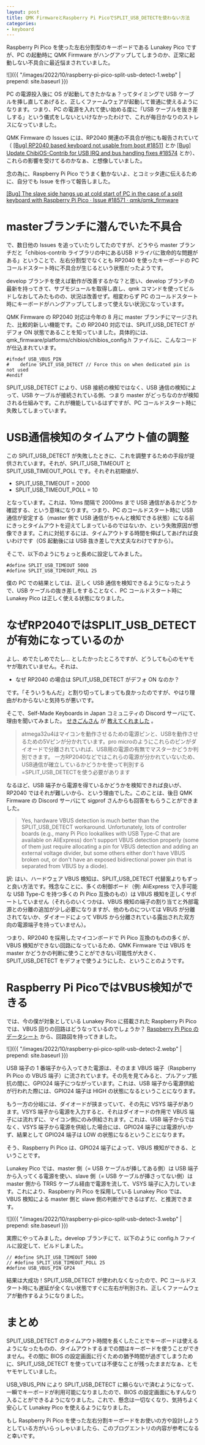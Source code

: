 ```yaml
---
layout: post
title: QMK FirmwareとRaspberry Pi PicoでSPLIT_USB_DETECTを使わない方法
categories:
- keyboard
---
```


Raspberry Pi Pico を使った左右分割型のキーボードである Lunakey Pico ですが、PC の起動時に QMK Firmware がハングアップしてしまうのか、正常に起動しない不具合に最近悩まされていました。


![]({{ "/images/2022/10/raspberry-pi-pico-split-usb-detect-1.webp" | prepend: site.baseurl }})


PC の電源投入後に OS が起動してきたかなぁ？ってタイミングで USB ケーブルを挿し直してあげると、正しくファームウェアが起動して普通に使えるようになります。つまり、PC の電源を入れて使い始める度に「USB ケーブルを抜き差しする」という儀式をしないといけなかったわけで、これが毎日かなりのストレスになっていました。

QMK Firmware の Issues には、RP2040 関連の不具合が他にも報告されていて（ [[Bug] RP2040 based keyboard not usable from boot #18511](https://github.com/qmk/qmk_firmware/issues/18511) とか [[Bug] Update ChibiOS-Contrib for USB IRQ and bus handling fixes #18574](https://github.com/qmk/qmk_firmware/pull/18574) とか）、これらの影響を受けてるのかなぁ、と想像していました。

念の為に、Raspberry Pi Pico でうまく動かないよ、とコミッタ達に伝えるために、自分でも Issue を作って報告しました。

[[Bug] The slave side hangs up at cold start of PC in the case of a split keyboard with Raspberry Pi Pico · Issue #18571 · qmk/qmk_firmware](https://github.com/qmk/qmk_firmware/issues/18571#issuecomment-1275250692)

# masterブランチに潜んでいた不具合


で、数日他の Issues を追っていたりしてたのですが、どうやら master ブランチだと「chibios-contrib ライブラリの中にあるUSB ドライバに致命的な問題がある」ということで、左右分割型でなくとも RP2040 を使ったキーボードの PC コールドスタート時に不具合が生じるという状態だったようです。

develop ブランチを使えば動作が改善するかな？と思い、develop ブランチの最新を持ってきて、サブモジュールを取得し直し、qmk コマンドを使ってビルドしなおしてみたものの、状況は改善せず。相変わらず PC のコールドスタート時にキーボードがハングアップしてしまって使えない状況になっています。

QMK Firmware の RP2040 対応は今年の 8 月に master ブランチにマージされた、比較的新しい機能です。この RP2040 対応では、SPLIT_USB_DETECT がデフォ ON 状態であることを知っていました。具体的には、 qmk_firmware/platforms/chibios/chibios_config.h ファイルに、こんなコードが仕込まれています。


```
#ifndef USB_VBUS_PIN
#    define SPLIT_USB_DETECT // Force this on when dedicated pin is not used
#endif
```

SPLIT_USB_DETECT により、USB 接続の検知ではなく、USB 通信の検知によって、USB ケーブルが接続されている側、つまり master がどっちなのかが検知される仕組みです。これが機能しているはずですが、PC コールドスタート時に失敗してしまっています。

# USB通信検知のタイムアウト値の調整


この SPLIT_USB_DETECT が失敗したときに、これを調整するための手段が提供されています。それが、SPLIT_USB_TIMEOUT と SPLIT_USB_TIMEOUT_POLL です。それぞれ初期値が、

* SPLIT_USB_TIMEOUT = 2000
* SPLIT_USB_TIMEOUT_POLL = 10

となっています。これは、10ms 間隔で 2000ms まで USB 通信があるかどうか確認する、という意味になります。つまり、PC のコールドスタート時に USB 通信が安定する（master 側で USB 通信がちゃんと検知できる状態）になる前にきっとタイムアウトを迎えてしまっているのではないか、という失敗原因が想像できます。これに対処するには、タイムアウトする時間を伸ばしてあげれば良いわけです（OS 起動後には USB 抜き差しで大丈夫なわけですから）。

そこで、以下のようにちょっと長めに設定してみました。


```
#define SPLIT_USB_TIMEOUT 5000
#define SPLIT_USB_TIMEOUT_POLL 25
```

僕の PC での結果としては、正しく USB 通信を検知できるようになったようで、USB ケーブルの抜き差しをすることなく、PC コールドスタート時に Lunakey Pico は正しく使える状態になりました。

# なぜRP2040ではSPLIT_USB_DETECTが有効になっているのか


よし、めでたしめでたし... としたかったところですが、どうしても心のモヤモヤが取れていません。それは、

* なぜ RP2040 の場合は SPLIT_USB_DETECT がデフォ ON なのか？

です。「そういうもんだ」と割り切ってしまっても良かったのですが、やはり理由がわからないと気持ちが悪いです。

そこで、Self-Made Keyboards in Japan コミュニティの Discord サーバにて、理由を聞いてみました。 [せきごんさん](https://twitter.com/_gonnoc) が [教えてくれました](https://discordapp.com/channels/376937950409392130/448305600372408326/1029332640219803690) 。

> atmega32u4はマイコンを動作させるための電源ピンと、USBを動作させるための5Vピンが分かれています。pro microのようにこれらのピンがダイオードで分離されていれば、USB用の電源の有無でマスターかどうか判別できます。
> 一方RP2040などではこれらの電源が分かれていないため、USB通信が確立しているかどうかを使って判別する=SPLIT_USB_DETECTを使う必要があります

なるほど、USB 端子から電源を得ているかどうかを検知できれば良いが、RP2040 ではそれが難しいから、という理由でした。このことは、後日 QMK Firmware の Discord サーバにて sigprof さんからも回答をもらうことができました。

> Yes, hardware VBUS detection is much better than the SPLIT_USB_DETECT workaround. Unfortunately, lots of controller boards (e.g., many Pi Pico lookalikes with USB Type-C that are available on AliExpress) don't support VBUS detection properly (some of them just require allocating a pin for VBUS detection and adding an external voltage divider, but some others either don't have VBUS broken out, or don't have an exposed bidirectional power pin that is separated from VBUS by a diode).

訳: はい、ハードウェア VBUS 検知は、SPLIT_USB_DETECT 代替案よりもずっと良い方法です。残念なことに、多くの制御ボード（例: AliExpress で入手可能な USB Type-C を持つ多くの Pi Pico 互換のもの）は VBUS 検知を正しくサポートしていません（それらのいくつかは、VBUS 検知の端子の割り当てと外部電源との分離の追加が少し必要になりますが、他のものについては VBUS が分離されてないか、ダイオードによって VBUS から分離されている露出された双方向の電源端子を持っていません）。

つまり、RP2040 を採用したマイコンボードで Pi Pico 互換のものの多くが、VBUS 検知ができない回路になっているため、QMK Firmware では VBUS を master かどうかの判断に使うことができない可能性が大きく、SPLIT_USB_DETECT をデフォで使うようにした、ということのようです。

# Raspberry Pi PicoではVBUS検知ができる


では、今の僕が対象としている Lunakey Pico に搭載された Raspberry Pi Pico では、VBUS 回りの回路はどうなっているのでしょうか？ [Raspberry Pi Pico のデータシート](https://datasheets.raspberrypi.com/pico/pico-datasheet.pdf) から、回路図を持ってきました。


![]({{ "/images/2022/10/raspberry-pi-pico-split-usb-detect-2.webp" | prepend: site.baseurl }})


USB 端子の 1 番端子から入ってきた電源は、そのまま VBUS 端子（Raspberry Pi Pico の VBUS 端子）に流されています。その先を見てみると、プルアップ抵抗の間に、GPIO24 端子につながっています。これは、USB 端子から電源供給が行われた際には、GPIO24 端子は HIGH の状態になるということになります。

もう一方の分岐には、ダイオードが挟まっていて、その先に VSYS 端子があります。VSYS 端子から電源を入力すると、それはダイオードの作用で VBUS 端子には流れずに、マイコン側にのみ供給されます。これは、USB 端子からではなく、VSYS 端子から電源を供給した場合には、GPIO24 端子には電源がいかず、結果として GPIO24 端子は LOW の状態になるということになります。

そう、Raspberry Pi Pico は、GPIO24 端子によって、VBUS 検知ができる、ということです。

Lunakey Pico では、master 側（= USB ケーブルが挿してある側）は USB 端子から入ってくる電源を使い、slave 側（= USB ケーブルが挿さってない側）は master 側から TRRS ケーブル経由で電源を流して、VSYS 端子に入力しています。これにより、Raspberry Pi Pico を採用している Lunakey Pico では、VBUS 検知による master 側と slave 側の判断ができるはずだ、と推測できます。


![]({{ "/images/2022/10/raspberry-pi-pico-split-usb-detect-3.webp" | prepend: site.baseurl }})


実際にやってみました。develop ブランチにて、以下のように config.h ファイルに設定して、ビルドしました。


```
// #define SPLIT_USB_TIMEOUT 5000
// #define SPLIT_USB_TIMEOUT_POLL 25
#define USB_VBUS_PIN GP24
```

結果は大成功！SPLIT_USB_DETECT が使われなくなったので、PC コールドスタート時にも遅延が全くない状態ですぐに左右が判別され、正しくファームウェアが動作するようになりました。

# まとめ


SPLIT_USB_DETECT のタイムアウト時間を長くしたことでキーボードは使えるようになったものの、タイムアウトするまでの間はキーボードを使うことができません。その間に BIOS の設定画面に行くための猶予時間が過ぎてしまうために、SPLIT_USB_DETECT を使っていては不便なことが残ったままだなぁ、とモヤモヤしていました。

USB_VBUS_PIN により SPLIT_USB_DETECT に頼らないで済むようになって、一瞬でキーボードが利用可能になりましたので、BIOS の設定画面にもすんなり入ることができるようになりました。これで、懸念は一切なくなり、気持ちよく安心して Lunakey Pico を使えるようになりました。

もし Raspberry Pi Pico を使った左右分割キーボードをお使いの方や設計しようとしている方がいらっしゃいましたら、このブログエントリの内容が参考になると幸いです。


